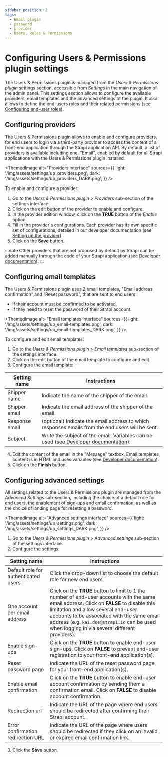 ```yaml
---
sidebar_position: 2
tags:
  - Email plugin
  - password
  - provider
  - Users, Roles & Permissions
---
```


# Configuring Users & Permissions plugin settings

The Users & Permissions plugin is managed from the _Users & Permissions plugin_ settings section, accessible from <Icon name="gear-six" /> _Settings_ in the main navigation of the admin panel. This settings section allows to configure the available providers, email templates and the advanced settings of the plugin. It also allows to define the end-users roles and their related permissions (see [Configuring end-user roles](../users-roles-permissions/configuring-end-users-roles.md)).

## Configuring providers

The Users & Permissions plugin allows to enable and configure providers, for end users to login via a third-party provider to access the content of a front-end application through the Strapi application API. By default, a list of providers is available including one, "Email", enabled by default for all Strapi applications with the Users & Permissions plugin installed.

<ThemedImage
alt="Providers interface"
sources={{
    light: '/img/assets/settings/up_providers.png',
    dark: '/img/assets/settings/up_providers_DARK.png',
  }}
/>

To enable and configure a provider:

1. Go to the _Users & Permissions plugin > Providers_ sub-section of the settings interface.
2. Click on the edit <Icon name="pencil-simple" /> button of the provider to enable and configure.
3. In the provider edition window, click on the **TRUE** button of the _Enable_ option.
4. Fill in the provider's configurations. Each provider has its own specific set of configurations, detailed in our developer documentation (see [Setting up the provider](/dev-docs/plugins/users-permissions#setting-up-the-provider---examples)).
5. Click on the **Save** button.

:::note
Other providers that are not proposed by default by Strapi can be added manually through the code of your Strapi application (see [Developer documentation](/dev-docs/providers)).
:::

<!---
:::tip
Click the search button <Icon name="magnifying-glass" classes="ph-bold"/> above the table to use a text search and find one of your providers more quickly!
:::
--->

## Configuring email templates

The Users & Permissions plugin uses 2 email templates, "Email address confirmation" and "Reset password", that are sent to end users:

- if their account must be confirmed to be activated,
- if they need to reset the password of their Strapi account.

<ThemedImage
alt="Email templates interface"
sources={{
    light: '/img/assets/settings/up_email-templates.png',
    dark: '/img/assets/settings/up_email-templates_DARK.png',
  }}
/>

To configure and edit email templates:

1. Go to the _Users & Permissions plugin > Email templates_ sub-section of the settings interface.
2. Click on the edit <Icon name="pencil-simple" /> button of the email template to configure and edit.
3. Configure the email template:

| Setting name   | Instructions                                                                                                                                                                                               |
| -------------- | ---------------------------------------------------------------------------------------------------------------------------------------------------------------------------------------------------------- |
| Shipper name   | Indicate the name of the shipper of the email.                                                                                                                                                             |
| Shipper email  | Indicate the email address of the shipper of the email.                                                                                                                                                    |
| Response email | (optional) Indicate the email address to which responses emails from the end users will be sent.                                                                                                           |
| Subject        | Write the subject of the email. Variables can be used (see [Developer documentation](https://strapi.io/documentation/developer-docs/latest/development/plugins/users-permissions.html#templating-emails)). |

4. Edit the content of the email in the "Message" textbox. Email templates content is in HTML and uses variables (see [Developer documentation](https://docs.strapi.io/developer-docs/latest/plugins/users-permissions.html#templating-emails)).
5. Click on the **Finish** button.

## Configuring advanced settings

All settings related to the Users & Permissions plugin are managed from the _Advanced Settings_ sub-section, including the choice of a default role for end users, the enablement of sign-ups and email confirmation, as well as the choice of landing page for resetting a password.

<ThemedImage
alt="Advanced settings interface"
sources={{
    light: '/img/assets/settings/up_settings.png',
    dark: '/img/assets/settings/up_settings_DARK.png',
  }}
/>

1. Go to the _Users & Permissions plugin > Advanced settings_ sub-section of the settings interface.
2. Configure the settings:

| Setting name                         | Instructions                                                                                                                                                                                                                                                                                                                   |
| ------------------------------------ | ------------------------------------------------------------------------------------------------------------------------------------------------------------------------------------------------------------------------------------------------------------------------------------------------------------------------------ |
| Default role for authenticated users | Click the drop-down list to choose the default role for new end users.                                                                                                                                                                                                                                                         |
| One account per email address        | Click on the **TRUE** button to limit to 1 the number of end-user accounts with the same email address. Click on **FALSE** to disable this limitation and allow several end-user accounts to be associated with the same email address (e.g. `kai.doe@strapi.io` can be used when logging in via several different providers). |
| Enable sign-ups                      | Click on the **TRUE** button to enable end-user sign-ups. Click on **FALSE** to prevent end-user registration to your front-end application(s).                                                                                                                                                                                |
| Reset password page                  | Indicate the URL of the reset password page for your front-end application(s).                                                                                                                                                                                                                                                 |
| Enable email confirmation            | Click on the **TRUE** button to enable end-user account confirmation by sending them a confirmation email. Click on **FALSE** to disable account confirmation.                                                                                                                                                                 |
| Redirection url                      | Indicate the URL of the page where end users should be redirected after confirming their Strapi account.                                                                                                                                                                                                                       |
| Error confirmation redirection URL   | Indicate the URL of the page where users should be redirected if they click on an invalid or expired email confirmation link.                                                                                                                                                                                                  |

3. Click the **Save** button.
